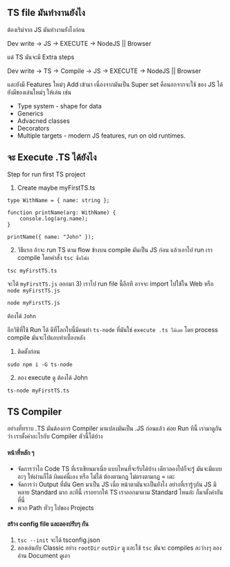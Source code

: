 ## TS file มันทำงานยังไง

ต้องเริม่จาก JS มันทำงานยังไงก่อน 

Dev write -> JS -> EXECUTE -> NodeJS || Browser

แต่ TS มันจะมี Extra steps

Dev write -> TS -> Compile -> JS -> EXECUTE -> NodeJS || Browser


และยังมี Features ใหม่ๆ Add เข้ามา เนื่องจากมันเป็น Super set คือนอกจากจะใช้ ของ JS ได้ยังมีของเล่นใหม่ๆ ให้เล่น เช่น
- Type system - shape for data
- Generics
- Advacned classes
- Decorators
- Multiple targets - modern JS features, run on old runtimes.

## จะ Execute .TS ได้ยังไง
Step for run first TS project

1) Create maybe myFirstTS.ts
```
type WithName = { name: string };

function printName(arg: WithName) {
    console.log(arg.name);
}

printName({ name: "John" });
```

2) วิธีแรก ถ้าจะ run TS ตาม flow ข้างบน compile มันเป็น JS ก่อน แล้วเอาไป run เรา compile โดยคำสั่ง `tsc ชื่อไฟล์`
```
tsc myFirstTS.ts
```
จะได้ `myFirstTS.js` ออกมา 
3) เราไป run file นี้อีกที อาจจะ import ไปใช้ใน Web หรือ `node myFirstTS.js`
```
node myFirstTS.js
```
ต้องได้ `John`


อีกวิธีที่ใช้ Run ได้ ดีที่โลกใบนี้มีคนทำ `ts-node` ที่มันใช่ `execute .ts ได้เลย` โดย process compile มันจะไปแอบทำเบื้องหลัง
1) ติดตั้งก่อน 
```
sudo npm i -G ts-node
```
2) ลอง execute ดู ต้องได้ John
```
ts-node myFirstTS.ts
```

## TS Compiler
อย่างที่ทราบ .TS มันต้องการ Compiler มาแปลงมันเป็น .JS ก่อนแล้ว ค่อย Run ทีนี้ เรามาดูกันว่า เราตั้งค่าอะไรกับ Compiler ตัวนี้ได้บ้าง

#### หน้าที่หลัก ๆ
- จัดการว่าไอ Code TS ที่เราเขียนมาเนี่ย แบบไหนที่จะรับได้บ้าง เดียวลองไปก็จะรู้ มันจะมีแบบ อะๆ ให้ผ่านก็ได้ ผิดแค่นี้เอง หรือ ไม่ได้ ต้องตามกฏ ไม่ตรงตามกฏ = เตะ
- จัดการว่า Output ที่มัน Gen มาเป็น JS เนี่ย หน้าตามันจะเป็นยังไง อย่างที่เรารู้ๆกัน JS มีหลาย Standard มาก ละทีนี้ เราอยากให้ TS เราออกมาตาม Standard ไหนล่ะ ก็มาตั้งค่ากันที่นี่
- พวก Path ทั่วๆ ไปของ Projects

#### สร้าง config file และลองปรับๆ กัน
1) `tsc --init` จะได้ tsconfig.json
2) ลองเล่นกับ Classic อย่าง `rootDir` `outDir` ดู และใช้ `tsc` มันจะ compiles ละว่างๆ ลองอ่าน Document ดูเอา